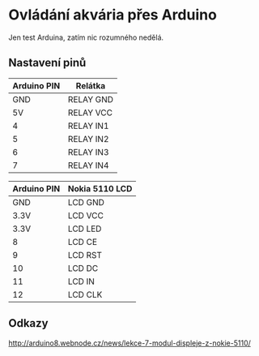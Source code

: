 Ovládání akvária přes Arduino
================
Jen test Arduina, zatím nic rozumného nedělá.

Nastavení pinů
--------------

| Arduino PIN | Relátka |
|-------------|------------| 
|GND|	RELAY GND|
|5V|	RELAY VCC|
|4|	RELAY IN1|
|5|	RELAY IN2|
|6|	RELAY IN3|
|7|	RELAY IN4|

| Arduino PIN | Nokia 5110 LCD |
|-------------|------------| 
|GND|	LCD GND|
|3.3V|	LCD VCC|
|3.3V|	LCD LED|
|8|	LCD CE|
|9|	LCD RST|
|10|	LCD DC|
|11|	LCD IN|
|12|	LCD CLK|

Odkazy
------
http://arduino8.webnode.cz/news/lekce-7-modul-displeje-z-nokie-5110/
